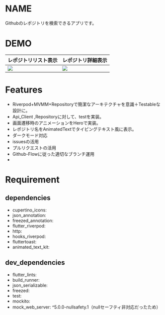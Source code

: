 # NAME
Githubのレポジトリを検索できるアプリです。

# DEMO
|レポジトリリスト表示|レポジトリ詳細表示|
|---|---|
|![](https://user-images.githubusercontent.com/48917379/170450712-a1c9e2c2-7611-4f9f-ab51-69113e1316ce.jpg)|![](https://user-images.githubusercontent.com/48917379/170450592-044ccea4-6dda-4a34-a5bf-6453dc0f2a34.jpg)|
##

# Features
* Riverpod+MVMM+Repositoryで簡潔なアーキテクチャを意識＋Testableな設計に。
* Api_Client ,Repositoryに対して、testを実装。
* 画面遷移時のアニメーションをHeroで実装。
* レポジトリ名をAnimatedTextでタイピングテキスト風に表示。
* ダークモード対応
* issuesの活用
* プルリクエストの活用
* Github-Flowに従った適切なブランチ運用
*







# Requirement

## dependencies
* cupertino_icons:
* json_annotation:
* freezed_annotation:
* flutter_riverpod:
* http:
* hooks_riverpod:
* fluttertoast:
* animated_text_kit:

## dev_dependencies
* flutter_lints:
* build_runner:
* json_serializable:
* freezed:
* test:
* mockito:
* mock_web_server: ^5.0.0-nullsafety.1（nullセーフティ非対応だったため）